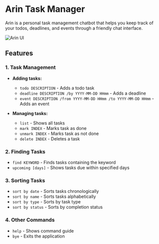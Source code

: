 # Arin Task Manager

Arin is a personal task management chatbot that helps you keep track of your todos, deadlines, and events through a friendly chat interface.

![Arin UI](Ui.png)

## Features

### 1. Task Management
* **Adding tasks:**
   * `todo DESCRIPTION` - Adds a todo task
   * `deadline DESCRIPTION /by YYYY-MM-DD HHmm` - Adds a deadline
   * `event DESCRIPTION /from YYYY-MM-DD HHmm /to YYYY-MM-DD HHmm` - Adds an event

* **Managing tasks:**
   * `list` - Shows all tasks
   * `mark INDEX` - Marks task as done
   * `unmark INDEX` - Marks task as not done
   * `delete INDEX` - Deletes a task

### 2. Finding Tasks
* `find KEYWORD` - Finds tasks containing the keyword
* `upcoming [days]` - Shows tasks due within specified days

### 3. Sorting Tasks
* `sort by date` - Sorts tasks chronologically
* `sort by name` - Sorts tasks alphabetically
* `sort by type` - Sorts by task type
* `sort by status` - Sorts by completion status

### 4. Other Commands
* `help` - Shows command guide
* `bye` - Exits the application